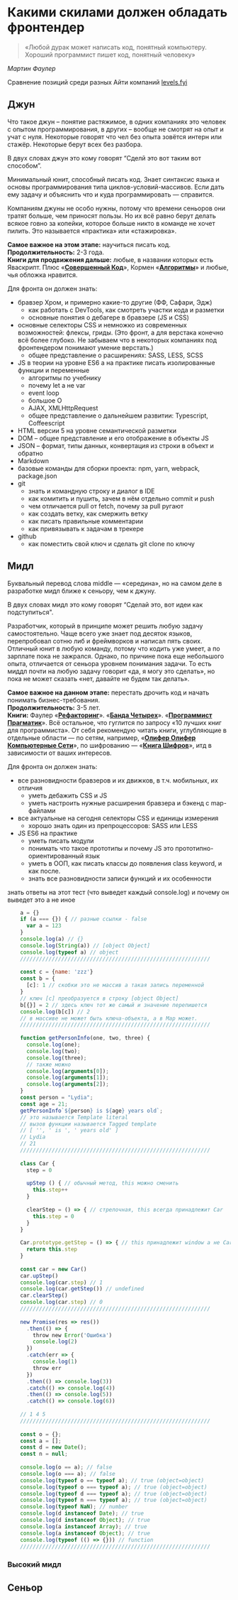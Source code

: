 # Какими скилами должен обладать фронтендер

> «Любой дурак может написать код, понятный компьютеру. Хороший программист пишет код, понятный человеку»

_Мартин Фаулер_

Сравнение позиций среди разных Айти компаний [levels.fyi](https://www.levels.fyi/)

Джун
----

Что такое джун – понятие растяжимое, в одних компаниях это человек с опытом программирования, в других – вообще не смотрят на опыт и учат с нуля. Некоторые говорят что чел без опыта зовётся интерн или стажёр. Некоторые берут всех без разбора.

В двух словах джун это кому говорят “Сделй это вот таким вот способом”.

Минимальный юнит, способный писать код. Знает синтаксис языка и основы программирования типа циклов-условий-массивов. Если дать ему задачу и объяснить что и куда программировать — справится.

Компаниям джуны не особо нужны, потому что времени сеньоров они тратят больше, чем приносят пользы. Но их всё равно берут делать всякое говно за копейки, которое больше никто в команде не хочет пилить. Это называется «практика» или «стажировка».

**Самое важное на этом этапе:** научиться писать код.  
**Продолжительность:** 2-3 года.  
**Книги для продвижения дальше:** любые, в названии которых есть Яваскрипт. Плюс «[**Совершенный Код**](https://www.google.com/search?newwindow=1&client=safari&rls=en&ei=N2o7XJ-dGtDmsAeg5rHABQ&q=%D0%A1%D0%BE%D0%B2%D0%B5%D1%80%D1%88%D0%B5%D0%BD%D0%BD%D1%8B%D0%B9+%D0%9A%D0%BE%D0%B4&oq=%D0%A1%D0%BE%D0%B2%D0%B5%D1%80%D1%88%D0%B5%D0%BD%D0%BD%D1%8B%D0%B9+%D0%9A%D0%BE%D0%B4)», Кормен «[**Алгоритмы**](https://www.google.com/search?client=safari&rls=en&q=%D0%BA%D0%BE%D1%80%D0%BC%D0%B5%D0%BD+%D0%B0%D0%BB%D0%B3%D0%BE%D1%80%D0%B8%D1%82%D0%BC%D1%8B&ie=UTF-8&oe=UTF-8)» и любые, чья обложка нравится.

Для фронта он должен знать:

*   бравзер Хром, и примерно какие-то другие (ФФ, Сафари, Эдж)
    *   как работать с DevTools, как смотреть участки кода и разметки
    *   основные понятия о дебагере в бравзере (JS и CSS)
*   основные селекторы CSS и немножко из современных возможностей: флексы, гриды. (Это фронт, а для верстака конечно всё более глубоко. Не забываем что в некоторых компаниях под фронтендером понимают умение верстать.)
    *   общее представление о расширениях: SASS, LESS, SCSS
*   JS в теории на уровне ES6 а на практике писать изолированные функции и переменные
    *   алгоритмы по учебнику
    *   почему let а не var
    *   event loop
    *   большое О
    *   AJAX, XMLHttpRequest
    *   общее представление о дальнейшем развитии: Typescript, Coffeescript
*   HTML версии 5 на уровне семантической разметки
*   DOM – общее представление и его отображение в объекты JS
*   JSON – формат, типы данных, конвертация из строки в объект и обратно
*   Markdown
*   базовые команды для сборки проекта: npm, yarn, webpack, package.json
*   git
    *   знать и командную строку и диалог в IDE
    *   как комитить и пушить, зачем в нём отдельно commit и push
    *   чем отличается pull от fetch, почему за pull ругают
    *   как создать ветку, как смержить ветку
    *   как писать правильные комментарии
    *   как привязывать к задачам в трекере
*   github
    *   как поместить свой ключ и сделать git clone по ключу

Мидл
----

Буквальный перевод слова middle — «середина», но на самом деле в разработке мидл ближе к сеньору, чем к джуну.

В двух словах мидл это кому говорят “Сделай это, вот идеи как подступиться".

Разработчик, который в принципе может решить любую задачу самостоятельно. Чаще всего уже знает под десяток языков, перепробовал сотню либ и фреймворков и написал пять своих. Отличный юнит в любую команду, потому что кодить уже умеет, а по зарплате пока не зажрался. Однако, по причине пока еще небольшого опыта, отличается от сеньора уровнем понимания задачи. То есть миддл почти на любую задачу говорит «да, я могу это сделать», но пока не может сказать «нет, давайте не будем так делать».

**Самое важное на данном этапе:** перестать дрочить код и начать понимать бизнес-требования.  
**Продолжительность:** 3-5 лет.  
**Книги:** Фаулер «[**Рефакторинг**](https://www.google.com/search?newwindow=1&client=safari&rls=en&ei=6mk7XPCrJYa3kwWq7r2IDA&q=%D1%84%D0%B0%D1%83%D0%BB%D0%B5%D1%80+%D1%80%D0%B5%D1%84%D0%B0%D0%BA%D1%82%D0%BE%D1%80%D0%B8%D0%BD%D0%B3&oq=%D1%84%D0%B0%D1%83%D0%BB%D0%B5%D1%80+%D1%80%D0%B5%D1%84%D0%B0%D0%BA%D1%82%D0%BE%D1%80%D0%B8%D0%BD%D0%B3)». «[**Банда Четырех**](https://www.google.com/search?client=safari&rls=en&q=%D0%B1%D0%B0%D0%BD%D0%B4%D0%B0+%D1%87%D0%B5%D1%82%D1%8B%D1%80%D0%B5%D1%85+%D0%BF%D0%B0%D1%82%D1%82%D0%B5%D1%80%D0%BD%D1%8B&ie=UTF-8&oe=UTF-8)». «[**Программист Прагматик**](https://www.google.com/search?newwindow=1&client=safari&rls=en&ei=I2o7XIv5CKzjsAf0noYQ&q=%D0%BF%D1%80%D0%BE%D0%B3%D1%80%D0%B0%D0%BC%D0%BC%D0%B8%D1%81%D1%82+%D0%BF%D1%80%D0%B0%D0%B3%D0%BC%D0%B0%D1%82%D0%B8%D0%BA&oq=%D0%BF%D1%80%D0%BE%D0%B3%D1%80%D0%B0%D0%BC%D0%BC%D0%B8%D1%81%D1%82+%D0%BF%D1%80%D0%B0%D0%B3%D0%BC%D0%B0%D1%82%D0%B8%D0%BA)». Всё остальное, что гуглится по запросу «10 лучших книг для программиста». От себя рекомендую читать книги, углубляющие в отдельные области — по сетям, например, «[**Олифер Олифер Компьютерные Сети**](https://www.google.com/search?client=safari&rls=en&q=%D0%9E%D0%BB%D0%B8%D1%84%D0%B5%D1%80+%D0%9E%D0%BB%D0%B8%D1%84%D0%B5%D1%80+%D0%9A%D0%BE%D0%BC%D0%BF%D1%8C%D1%8E%D1%82%D0%B5%D1%80%D0%BD%D1%8B%D0%B5+%D0%A1%D0%B5%D1%82%D0%B8&ie=UTF-8&oe=UTF-8)», по шифрованию — «[**Книга Шифров**](https://www.google.com/search?client=safari&rls=en&q=%D0%9A%D0%BD%D0%B8%D0%B3%D0%B0+%D0%A8%D0%B8%D1%84%D1%80%D0%BE%D0%B2&ie=UTF-8&oe=UTF-8)», итд в зависимости от ваших интересов.

Для фронта он должен знать:

*   все разновидности бравзеров и их движков, в т.ч. мобильных, их отличия
    *   уметь дебажить CSS и JS
    *   уметь настроить нужные расширения бравзера и бэкенд с map-файлами
*   все актуальные на сегодня селекторы CSS и единицы измерения
    *   хорошо знать один из препроцессоров: SASS или LESS
*   JS ES6 на практике
    *   уметь писать модули
    *   понимать что такое прототипы и почему JS это прототипно-ориентированный язык
    *   уметь в ООП, как писать классы до появления class keyword, и как после.
    *   знать все разновидности записи функций и их особенности

знать ответы на этот тест (что выведет каждый console.log) и почему он выведет это а не иное

```javascript
    a = {}
    if (a === {}) { // разные ссылки - false
      var a = 123
    }
    console.log(a) // {}
    console.log(String(a)) // [object Object]
    console.log(typeof a) // object
    ////////////////////////////////////////////////////////////
    
    const c = {name: 'zzz'}
    const b = {
      [c]: 1 // скобки это не массив а такая запись переменной
    }
    // ключ [c] преобразуется в строку [object Object]
    b[{}] = 2 // здесь ключ тот же самый и значение перепишется
    console.log(b[c]) // 2
    // в массиве не может быть ключа-объекта, а в Map может.
    ////////////////////////////////////////////////////////////
    
    function getPersonInfo(one, two, three) {
      console.log(one);
      console.log(two);
      console.log(three);
      // также можно
      console.log(arguments[0]);
      console.log(arguments[1]);
      console.log(arguments[2]);
    }
    const person = "Lydia";
    const age = 21;
    getPersonInfo`${person} is ${age} years old`;
    // это называется Template literal
    // вызов функции называется Tagged template
    // [ '', ' is ', ' years old' ]
    // Lydia
    // 21
    ////////////////////////////////////////////////////////////
    
    class Car {
      step = 0
    
      upStep () { // обычный метод, this можно сменить
        this.step++
      }
    
      clearStep = () => { // стрелочная, this всегда принадлежит Car
        this.step = 0
      }
    }
    
    Car.prototype.getStep = () => { // this принадлежит window а не Car
      return this.step
    }
    
    const car = new Car()
    car.upStep()
    console.log(car.step) // 1
    console.log(car.getStep()) // undefined
    car.clearStep()
    console.log(car.step) // 0
    ////////////////////////////////////////////////////////////
    
    new Promise(res => res())
      .then(() => {
        throw new Error('Ошибка')
        console.log(2)
      })
      .catch(err => {
        console.log(1)
        throw err
      })
      .then(() => console.log(3))
      .catch(() => console.log(4))
      .then(() => console.log(5))
      .catch(() => console.log(6))
    
    // 1 4 5
    ////////////////////////////////////////////////////////////
    
    const o = {};
    const a = [];
    const d = new Date();
    const n = null;
    
    console.log(o == a); // false
    console.log(o === a); // false
    console.log(typeof o == typeof a); // true (object=object)
    console.log(typeof o === typeof a); // true (object=object)
    console.log(typeof d === typeof a); // true (object=object)
    console.log(typeof n === typeof a); // true (object=object)
    console.log(typeof NaN); // number
    console.log(d instanceof Date); // true
    console.log(d instanceof Object); // true
    console.log(a instanceof Array); // true
    console.log(a instanceof Object); // true
    console.log(typeof (() => {})) // function
    ////////////////////////////////////////////////////////////
```

### Высокий мидл

Сеньор
------